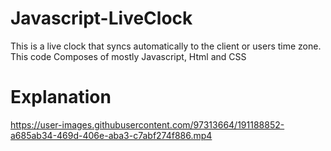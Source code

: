 # Javascript-LiveClock
This is a live clock that syncs automatically to the client or users time  zone. This code Composes of mostly Javascript, Html and  CSS


# Explanation



https://user-images.githubusercontent.com/97313664/191188852-a685ab34-469d-406e-aba3-c7abf274f886.mp4

